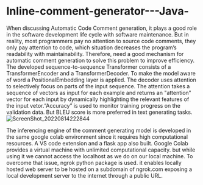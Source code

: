 # Inline-comment-generator---Java-

When discussing Automatic Code Comment generation, it plays a good role in the software development life cycle with software maintenance. But in reality, most programmers pay no attention to source code comments, they only pay attention to code, which situation decreases the program’s readability with maintainability. Therefore, need a good mechanism for automatic comment generation to solve this problem to improve efficiency. <br>
The developed sequence-to-sequence Transformer consists of a TransformerEncoder and a TransformerDecoder. To make the model aware of word a PositionalEmbedding layer is applied. The decoder uses attention to selectively focus on parts of the input sequence. The attention takes a sequence of vectors as input for each example and returns an "attention" vector for each input by dynamically highlighting the relevant features of the input vetor.“Accuracy” is used to monitor training progress on the validation data. But BLEU score is more preferred in text generating tasks.<br>
![ScreenShot_20220814222844](https://user-images.githubusercontent.com/72848727/184548548-b2352b02-2c7a-48ea-9d87-e91cf2ef01fb.png)

The inferencing engine of the comment generating model is developed in the same google colab environment since it requires high computational resources. A VS code extension and a flask app also built. Google Colab provides a virtual machine with unlimited computational capacity. but while using it we cannot access the localhost as we do on our local machine. To overcome that issue, ngrok python package is used. it enables locally hosted web server to be hosted on a subdomain of ngrok.com exposing a local development server to the internet through a public URL. 
